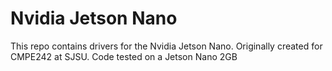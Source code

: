# Nvidia Jetson Nano
This repo contains drivers for the Nvidia Jetson Nano.  Originally created for CMPE242 at SJSU.
Code tested on a Jetson Nano 2GB
